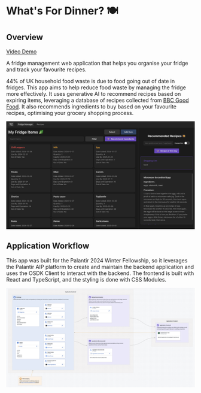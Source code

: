 # What's For Dinner? 🍽️

## Overview 

[Video Demo](https://youtu.be/QRcH9U7YFfo)

A fridge management web application that helps you organise your fridge and track your favourite recipes. 

44% of UK household food waste is due to food going out of date in fridges. This app aims to help reduce food waste by managing the fridge more effectively. It uses generative AI to recommend recipes based on expiring items, leveraging a database of recipes collected from [BBC Good Food](https://www.bbcgoodfood.com/recipes). It also recommends ingredients to buy based on your favourite recipes, optimising your grocery shopping process. 

![Figure 1. UI preview](<figures/UI preview.png>)

## Application Workflow

This app was built for the Palantir 2024 Winter Fellowship, so it leverages the Palantir AIP platform to create and maintain the backend application and uses the OSDK Client to interact with the backend. The frontend is built with React and TypeScript, and the styling is done with CSS Modules. 

![Figure 2. Application Workflow](<figures/Application Workflow.png>)

